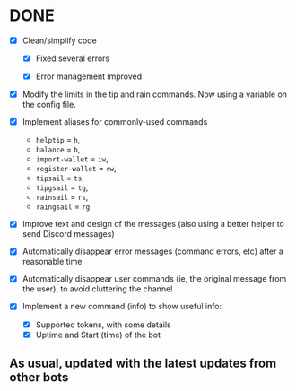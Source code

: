 # DONE

- [x] Clean/simplify code

    - [x] Fixed several errors

    - [x] Error management improved

- [x] Modify the limits in the tip and rain commands. Now using a variable on the config file.

- [x] Implement aliases for commonly-used commands

     - `helptip` = `h`,
     - `balance` = `b`,
     - `import-wallet` = `iw`,
     - `register-wallet` = `rw`,
     - `tipsail` = `ts`,
     - `tipgsail` = `tg`,
     - `rainsail` = `rs`,
     - `raingsail` = `rg`

- [x] Improve text and design of the messages (also using a better helper to send Discord messages)

- [x] Automatically disappear error messages (command errors, etc) after a reasonable time

- [x] Automatically disappear user commands (ie, the original message from the user), to avoid cluttering the channel

- [x] Implement a new command (info) to show useful info:

    - [x] Supported tokens, with some details
    - [x] Uptime and Start (time) of the bot

## As usual, updated with the latest updates from other bots
